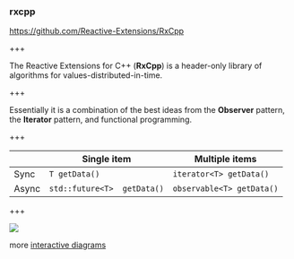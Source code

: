 ### rxcpp

https://github.com/Reactive-Extensions/RxCpp

+++

The Reactive Extensions for C++ (**RxCpp**) is a header-only library of algorithms for values-distributed-in-time.

+++

Essentially it is a combination of the best ideas from
the **Observer** pattern, the **Iterator** pattern, and functional programming.

+++

|       | Single item                | Multiple items           |
|-------|----------------------------|--------------------------|
| Sync  | `T getData()`              | `iterator<T> getData()`  |
| Async | `std::future<T>  getData()`| `observable<T> getData()`|

+++

![](http://reactivex.io/rxjs/manual/asset/marble-diagram-anatomy.svg)

more [interactive diagrams](http://rxmarbles.com/)
